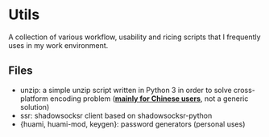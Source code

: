 # Utils

A collection of various workflow, usability and ricing scripts that I frequently uses in my work environment.

## Files

- unzip: a simple unzip script written in Python 3 in order to solve cross-platform encoding problem (<u>**mainly for Chinese users**</u>, not a generic solution)
- ssr: shadowsocksr client based on shadowsocksr-python
- {huami, huami-mod, keygen}: password generators (personal uses)
